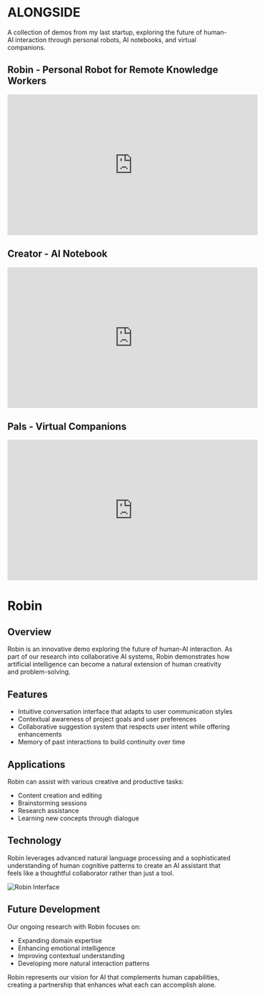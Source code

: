 # ALONGSIDE

A collection of demos from my last startup, exploring the future of human-AI interaction through personal robots, AI notebooks, and virtual companions.

## Robin - Personal Robot for Remote Knowledge Workers
<iframe width="560" height="315" src="https://www.youtube.com/embed/419WnrcqdPE" frameborder="0" allowfullscreen></iframe>

## Creator - AI Notebook
<iframe width="560" height="315" src="https://www.youtube.com/embed/JWj0LW8oC34" frameborder="0" allowfullscreen></iframe>

## Pals - Virtual Companions
<iframe width="560" height="315" src="https://www.youtube.com/embed/typVjspgyz4" frameborder="0" allowfullscreen></iframe>

# Robin

## Overview

Robin is an innovative demo exploring the future of human-AI interaction. As part of our research into collaborative AI systems, Robin demonstrates how artificial intelligence can become a natural extension of human creativity and problem-solving.

## Features

- Intuitive conversation interface that adapts to user communication styles
- Contextual awareness of project goals and user preferences
- Collaborative suggestion system that respects user intent while offering enhancements
- Memory of past interactions to build continuity over time

## Applications

Robin can assist with various creative and productive tasks:
- Content creation and editing
- Brainstorming sessions
- Research assistance
- Learning new concepts through dialogue

## Technology

Robin leverages advanced natural language processing and a sophisticated understanding of human cognitive patterns to create an AI assistant that feels like a thoughtful collaborator rather than just a tool.

![Robin Interface](/images/alo-logo.webp)

## Future Development

Our ongoing research with Robin focuses on:
- Expanding domain expertise
- Enhancing emotional intelligence
- Improving contextual understanding
- Developing more natural interaction patterns

Robin represents our vision for AI that complements human capabilities, creating a partnership that enhances what each can accomplish alone.